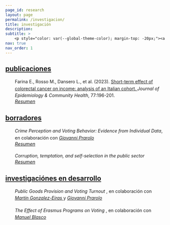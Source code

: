 ```yaml
---
page_id: research
layout: page
permalink: /investigacion/
title: investigación
description:
subtitle: >
    <p style="color: var(--global-theme-color); margin-top: -20px;"><a href="#" onclick="window.location.href='https://marcorosso.com/research/'; return false;">research</a>&nbsp;|&nbsp;<a href='https://marcorosso.com/it/ricerca/'>ricerca</a></p>
nav: true
nav_order: 1
---
```


<!-- Publications -->
<!-- Section title toggle link with Font Awesome icons -->
<div class="projects">
  <a id="toggle-content-3" href="javascript:void(0);" onclick="toggleVisibility('content-3')">
    <h2 class="category"><i class="fa-solid fa-chevron-down fa-2xs"></i> publicaciones </h2>
  </a>
</div>

<!-- Publications section show by default -->
<div id="content-3" style="display: block;">

  <div style="margin: 0; padding: 0; position: relative;">
      <!-- First row: journal icon and project title -->
      <div style="display: inline-block; width: 25px; text-align: center; position: absolute; top: 0;">
          <i class="fa-solid fa-newspaper" style="color: var(--global-theme-color);"></i>
      </div>
      <div style="display: inline-block; padding-left: 30px; line-height: 16pt;">
          <span>Farina E., Rosso M., Dansero L., et al. (2023). <a href="https://doi.org/10.1136/jech-2022-220088"> Short-term effect of colorectal cancer on income: analysis of an Italian cohort. </a> <i> Journal of Epidemiology & Community Health</i>, 77:196-201.</span>
      </div>
      <!-- Second row: abstract -->
      <div style="margin-top: 0px; position: relative;">
          <!-- Abstract toggle link with Font Awesome icons -->
          <div style="display: inline-block; padding-left: 30px; font-size: 11pt;">
            <a href="javascript:void(0);" id="toggle-abstract-1" onclick="toggleAbstract('abstract-1')">
              <i class="fa-solid fa-chevron-right fa-2xs"></i> <i>Resumen</i>
            </a>
          </div>
          <div id="abstract-1" style="display:inline-block; display:none; padding-left: 30px; line-height: 12pt; font-size: 10pt;">
              <b>Introducción</b> La capacidad de regresar al trabajo después de un diagnóstico de cáncer es un aspecto clave de la supervivencia al cáncer y de la calidad de vida. Los estudios han reportado un riesgo significativo de pérdida de ingresos para los sobrevivientes de cáncer; sin embargo, existe evidencia limitada en el contexto italiano.
              <br>
              <b>Métodos</b> Se utilizó la base de datos del Panel de Historias Laborales Italianas (WHIP)-Salute para seleccionar una cohorte de casos incidentes de cáncer colorrectal (CRC) entre trabajadores del sector privado, basándose en los egresos hospitalarios. Se utilizó el emparejamiento por puntuación de propensión para encontrar un grupo control equilibrado para varios factores de confusión. Se emplearon regresiones de mínimos cuadrados ordinarios y logísticas para estimar el efecto del diagnóstico de CRC sobre los ingresos anuales y la probabilidad de pasar de un contrato a tiempo completo a uno a tiempo parcial, considerando 3 años después del diagnóstico.
              <br>
              <b>Resultados</b> En total, identificamos 925 casos incidentes de CRC desde 2006 hasta 2012. Nuestros resultados confirman una reducción estadísticamente significativa en los ingresos de los sobrevivientes en comparación con los controles. Esta reducción fue mayor en el primer año y luego tendió a disminuir, con una pérdida promedio de ingresos durante 3 años de alrededor de €12,000. Los análisis estratificados por sexo y posición confirmaron la tendencia general, aunque indicaron una fuerte modificación del efecto. En cuanto al cambio de empleo de tiempo completo a tiempo parcial, los resultados nunca fueron significativos.
              <br>
              <b>Conclusión</b> La pérdida de ingresos no parece estar relacionada con un aumento de los contratos a tiempo parcial, sino más bien con la reducida capacidad laboral de los sobrevivientes después de los tratamientos invasivos. Se necesita más investigación para analizar las complejas dinámicas detrás de esta asociación.
          </div>
      </div>
  </div>

</div>
<!-- end -->

<!-- Working Papers -->
<!-- Section title toggle link with Font Awesome icons -->
<div class="projects">
  <a id="toggle-content-2" href="javascript:void(0);" onclick="toggleVisibility('content-2')">
    <h2 class="category"><i class="fa-solid fa-chevron-down fa-2xs"></i> borradores </h2>
  </a>
</div>

<!-- Working Papers section show by default -->
<div id="content-2" style="display: block;">

  <div style="margin: 0; padding: 0; position: relative;">
      <!-- First row: open book icon and project title -->
      <div style="display: inline-block; width: 25px; text-align: center; position: absolute; top: 0;">
          <i class="fa-solid fa-book-open" style="color: var(--global-theme-color);"></i>
      </div>
      <div style="display: inline-block; padding-left: 30px; line-height: 16pt;">
          <span><i>Crime Perception and Voting Behavior: Evidence from Individual Data</i>, en colaboración con <a href="https://sites.google.com/site/giovanniprarolo/"><i> Giovanni Prarolo </i></a></span>
      </div>
      <!-- Second row: abstract -->
      <div style="margin-top: 0px; position: relative;">
          <!-- Abstract toggle link with Font Awesome icons -->
          <div style="display: inline-block; padding-left: 30px; font-size: 11pt;">
            <a href="javascript:void(0);" id="toggle-abstract-2" onclick="toggleAbstract('abstract-2')">
              <i class="fa-solid fa-chevron-right fa-2xs"></i> <i>Resumen</i>
            </a>
          </div>
          <div id="abstract-2" style="display:inline-block; display:none; padding-left: 30px; line-height: 12pt; font-size: 10pt;">
              Este estudio examina el impacto de la saliencia del crimen en el comportamiento electoral individual, utilizando noticias relacionadas con crímenes geolocalizados como un indicador de la preocupación pública por el crimen en el período previo a las elecciones. Basado en una encuesta retrospectiva de 5000 individuos geolocalizados a través de cinco elecciones—dos nacionales y tres administrativas—el análisis se enfoca principalmente en las encuestas nacionales, donde la ausencia de factores locales de confusión mejora la validez externa. Los resultados son mixtos en general, mostrando que no hay un efecto significativo en el comportamiento electoral cuando los crímenes son cometidos por italianos. Sin embargo, los crímenes atribuidos a inmigrantes generan una respuesta electoral sustancial. Los votantes tienden a retirar su apoyo al Movimiento Cinco Estrellas (M5S), conocido por su postura ambigua sobre la inmigración, y en su lugar se alinean con partidos de derecha, particularmente la coalición de centro-derecha, que enfatiza la ley y el orden. La respuesta a los crímenes relacionados con inmigrantes también varía según las características demográficas: los votantes altamente calificados y educados son más propensos a abandonar el M5S, mientras que los votantes de menor cualificación y menos educados tienden a desertar hacia la ultraderecha de la Lega. En las elecciones administrativas, el efecto de la saliencia del crimen diverge. Los crímenes cometidos por italianos resultan en el castigo de los incumbentes, mientras que los crímenes relacionados con inmigrantes conducen a un aumento de la abstención electoral, lo que posiblemente refleja los costos sociales asociados con el cambio de partido entre los votantes de izquierda. Estos hallazgos ofrecen nuevos conocimientos sobre la relación entre la saliencia del crimen, especialmente en relación con la inmigración, y el comportamiento electoral individual.
            <br>
            <div class="b">
              <b>Palabras clave:</b> crimen, elecciones, partidos políticos, periódicos, comportamiento electoral individual, clasificación basada en diccionario
            </div>
          </div>
      </div>
  </div>

<br>

  <div style="margin: 0; padding: 0; position: relative;">
      <!-- First row: open book icon and project title -->
      <div style="display: inline-block; width: 25px; text-align: center; position: absolute; top: 0;">
          <i class="fa-solid fa-book-open" style="color: var(--global-theme-color);"></i>
      </div>
      <div style="display: inline-block; padding-left: 30px; line-height: 16pt;">
          <span><i> Corruption, temptation, and self-selection in the public sector </i></span>
      </div>
      <!-- Second row: abstract -->
      <div style="margin-top: 0px; position: relative;">
          <!-- Abstract toggle link with Font Awesome icons -->
          <div style="display: inline-block; padding-left: 30px; font-size: 11pt;">
            <a href="javascript:void(0);" id="toggle-abstract-3" onclick="toggleAbstract('abstract-3')">
              <i class="fa-solid fa-chevron-right fa-2xs"></i> <i>Resumen</i>
            </a>
          </div>
          <div id="abstract-3" style="display:inline-block; display:none; padding-left: 30px; line-height: 12pt; font-size: 10pt;">
              Este artículo presenta un modelo teórico que examina el impacto de las oportunidades de corrupción en el proceso de auto-selección de individuos en el sector público. El estudio explora cómo la tentación de involucrarse en corrupción influye en las decisiones de carrera de los individuos. El principal hallazgo de la investigación revela un efecto dual de las oportunidades de corrupción en el sector público. Por un lado, tales oportunidades atraen a individuos con menor ambición y motivación, quienes son más propensos a involucrarse en comportamientos poco éticos. Por otro lado, cuando la tentación de participar en la corrupción se vuelve significativa, los individuos altamente motivados pueden verse desalentados a seguir una carrera en el sector público debido a problemas de autocontrol, lo que los lleva a optar por el empleo en el sector privado en su lugar. Este hallazgo destaca la importancia de considerar el impacto de la corrupción y los problemas de autocontrol en la calidad y composición de la fuerza laboral del sector público, lo que puede tener implicaciones más amplias para los resultados económicos.
              <br>
              <div class="b">
                <b>Palabras clave:</b> Auto-selección, corrupción, tentación, autocontrol
              </div>
          </div>
        </div>
      </div>
  
</div>
<!-- end -->

<!-- Work in Progress -->
<!-- Section title toggle link with Font Awesome icons -->
<div class="projects">
  <a id="toggle-content-1" href="javascript:void(0);" onclick="toggleVisibility('content-1')">
    <h2 class="category"><i class="fa-solid fa-chevron-down fa-2xs"></i> investigaciónes en desarrollo </h2>
  </a>
</div>

<!-- Working Papers section show by default -->
<div id="content-1" style="display: block;">

  <div style="margin: 0; padding: 0; position: relative;">
      <!-- First row: bookmark icon and project title -->
      <div style="display: inline-block; width: 25px; text-align: center; position: absolute; top: 0;">
          <i class="fa-solid fa-bookmark" style="color: var(--global-theme-color);"></i>
      </div>
      <div style="display: inline-block; padding-left: 30px; line-height: 16pt;">
          <span><i> Public Goods Provision and Voting Turnout </i>, en colaboración con <a href="https://sites.google.com/view/mgeiras/inicio"><i> Martín Gonzalez-Eiras </i></a> y <a href="https://sites.google.com/site/giovanniprarolo/"><i> Giovanni Prarolo </i></a></span>
      </div>
  </div>

  <br>

  <div style="margin: 0; padding: 0; position: relative;">
      <!-- First row: bookmark icon and project title -->
      <div style="display: inline-block; width: 25px; text-align: center; position: absolute; top: 0;">
          <i class="fa-solid fa-bookmark" style="color: var(--global-theme-color);"></i>
      </div>
      <div style="display: inline-block; padding-left: 30px; line-height: 16pt;">
          <span><i> The Effect of Erasmus Programs on Voting </i>, en colaboración con <a href="https://www.unibo.it/sitoweb/manuel.blasco2/en"><i> Manuel Blasco </i></a></span>
      </div>
  </div>

</div>
<!-- end -->

<!-- Inline script -->
<script>
  // Toggle the visibility of the abstract and switch the icon
  function toggleAbstract(id) {
    var abstract = document.getElementById(id);
    var toggleButton = document.getElementById('toggle-' + id).querySelector('i');

    if (abstract.style.display === "none" || abstract.style.display === "") {
      abstract.style.display = "block";
      toggleButton.className = "fa-solid fa-chevron-down fa-2xs"; // Change to down icon
    } else {
      abstract.style.display = "none";
      toggleButton.className = "fa-solid fa-chevron-right fa-2xs"; // Change to right icon
    }
  }
  // Toggle the visibility of the sections
  function toggleVisibility(id) {
    var content = document.getElementById(id);
    var toggleButton = document.getElementById('toggle-' + id).querySelector('i');
    
    if (content.style.display === "none") {
      content.style.display = "block";
      toggleButton.className = "fa-solid fa-chevron-down fa-2xs"; // Change to down icon
    } else {
      content.style.display = "none";
      toggleButton.className = "fa-solid fa-chevron-right fa-2xs"; // Change to right icon
    }
  }
</script>

<style>
  div.b {
    margin-top: 5px;
  }
</style>
